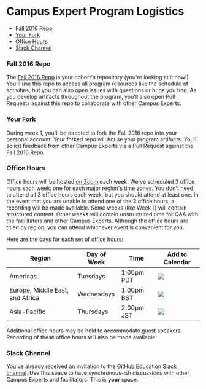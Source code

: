 # Campus Expert Program Logistics

- [Fall 2016 Repo](#fall-2016-repo)
- [Your Fork](#your-fork)
- [Office Hours](#office-hours)
- [Slack Channel](#slack-channel)

### Fall 2016 Repo

The [Fall 2016 Repo](https://github.com/campus-experts/fall-2016) is your cohort's repository (you're looking at it now!). You'll use this repo to access all program resources like the schedule of activities, but you can also open issues with questions or bugs you find. As you develop artifacts throughout the program, you'll also open Pull Requests against this repo to collaborate with other Campus Experts.

### Your Fork

During week 1, you'll be directed to fork the Fall 2016 repo into your personal account. Your forked repo will house your program artifacts. You'll solicit feedback from other Campus Experts via a Pull Request against the Fall 2016 Repo.

### Office Hours

Office hours will be hosted [on Zoom](https://github.zoom.us/j/550401935) each week. We've scheduled 3 office hours each week: one for each major region's time zones. You don't need to attend all 3 office hours each week, but you should attend at least one. In the event that you are unable to attend one of the 3 office hours, a recording will be made available. Some weeks (like Week 1) will contain structured content. Other weeks will contain unstructured time for Q&A with the facilitators and other Campus Experts. Although the office hours are titled by region, you can attend whichever event is convenient for you.

Here are the days for each set of office hours:

Region                            | Day of Week   | Time        | Add to Calendar
---                               | ---           | ---         | ---
Americas                          | Tuesdays      | 1:00pm PDT  | <a target="_blank" href="https://calendar.google.com/calendar/event?action=TEMPLATE&amp;tmeid=bnNwaXYxYnZtcGZ2cTltaHM2M3R1bHVpNGNfMjAxNjEwMjVUMjAwMDAwWiBoZWN0b3JzZWN0b3JAZ2l0aHViLmNvbQ&amp;tmsrc=hectorsector%40github.com"><img border="0" src="https://www.google.com/calendar/images/ext/gc_button1_en.gif"></a>
Europe, Middle East, and Africa   | Wednesdays    | 1:00pm BST  | <a target="_blank" href="https://calendar.google.com/calendar/event?action=TEMPLATE&amp;tmeid=OHQ5c2d1OTNzOWxvYmJhZGI2dWVnbmh1cmtfMjAxNjEwMjZUMTIwMDAwWiBoZWN0b3JzZWN0b3JAZ2l0aHViLmNvbQ&amp;tmsrc=hectorsector%40github.com"><img border="0" src="https://www.google.com/calendar/images/ext/gc_button1_en.gif"></a>
Asia-Pacific                      | Thursdays     | 2:00pm JST  | <a target="_blank" href="https://calendar.google.com/calendar/event?action=TEMPLATE&amp;tmeid=YmhkOXVyZG80aGJ0Y2lscnQ2cXVqbnE1dmdfMjAxNjEwMjdUMDUwMDAwWiBoZWN0b3JzZWN0b3JAZ2l0aHViLmNvbQ&amp;tmsrc=hectorsector%40github.com"><img border="0" src="https://www.google.com/calendar/images/ext/gc_button1_en.gif"></a>

Additional office hours may be held to accommodate guest speakers. Recording of these office hours will also be made available. 

### Slack Channel

You've already received an invitation to the [GitHub Education Slack channel](http://githubeducation.slack.com). Use this space to have synchronous-ish discussions with other Campus Experts and facilitators. This is **your** space.
